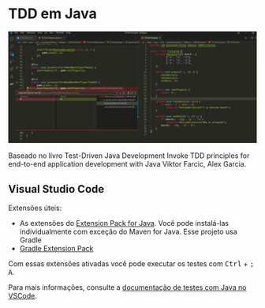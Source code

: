 # TDD em Java

![TDD em Java no Visual Studio Code](./.github/vscode-tdd-java.png)

Baseado no livro Test-Driven Java Development Invoke TDD principles for 
end-to-end application development with Java Viktor Farcic, Alex Garcia.

## Visual Studio Code

Extensões úteis:

- As extensões do [Extension Pack for Java](https://marketplace.visualstudio.com/items?itemName=vscjava.vscode-java-pack).
Você pode instalá-las individualmente com exceção do Maven for Java. Esse 
projeto usa Gradle
- [Gradle Extension Pack](https://marketplace.visualstudio.com/items?itemName=richardwillis.vscode-gradle-extension-pack)

Com essas extensões ativadas você pode executar os testes com
<kbd>Ctrl</kbd> + <kbd>;</kbd> <kbd>A</kbd>.

Para mais informações, consulte a [documentação de testes com Java no VSCode](https://code.visualstudio.com/docs/java/java-testing#_vs-code-testing-commands).